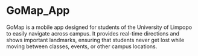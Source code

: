 # GoMap_App
GoMap is a mobile app designed for students of the University of Limpopo to easily navigate across campus. It provides real-time directions and shows important landmarks, ensuring that students never get lost while moving between classes, events, or other campus locations.
